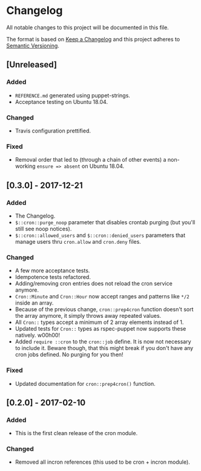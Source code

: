 # Changelog
All notable changes to this project will be documented in this file.

The format is based on [Keep a Changelog](http://keepachangelog.com/en/1.0.0/)
and this project adheres to [Semantic Versioning](http://semver.org/spec/v2.0.0.html).

## [Unreleased]
### Added
- `REFERENCE.md` generated using puppet-strings.
- Acceptance testing on Ubuntu 18.04.

### Changed
- Travis configuration prettified.

### Fixed
- Removal order that led to (through a chain of other events) a non-working `ensure => absent` on Ubuntu 18.04.

## [0.3.0] - 2017-12-21
### Added
- The Changelog.
- `$::cron::purge_noop` parameter that disables crontab purging (but you'll still see noop notices).
- `$::cron::allowed_users` and `$::cron::denied_users` parameters that manage users thru `cron.allow` and `cron.deny` files.

### Changed
- A few more acceptance tests.
- Idempotence tests refactored.
- Adding/removing cron entries does not reload the cron service anymore.
- `Cron::Minute` and `Cron::Hour` now accept ranges and patterns like `*/2` inside an array.
- Because of the previous change, `cron::prep4cron` function doesn't sort the array
  anymore, it simply throws away repeated values.
- All `Cron::` types accept a minimum of 2 array elements instead of 1.
- Updated tests for `Cron::` types as rspec-puppet now supports these natively. w00h00!
- Added `require ::cron` to the `cron::job` define. It is now not necessary to include it.
  Beware though, that this might break if you don't have any cron jobs defined. No purging for you then!

### Fixed
- Updated documentation for `cron::prep4cron()` function.

## [0.2.0] - 2017-02-10
### Added
- This is the first clean release of the cron module.

### Changed
- Removed all incron references (this used to be cron + incron module).
